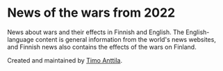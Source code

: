# News of the wars from 2022

News about wars and their effects in Finnish and English. The English-language content is general information from the world's news websites, and Finnish news also contains the effects of the wars on Finland.

Created and maintained by [Timo Anttila](https://github.com/timoanttila).
